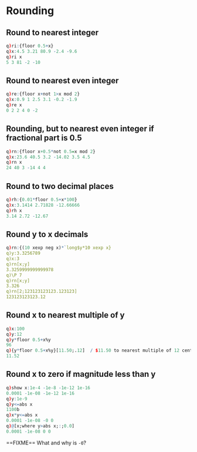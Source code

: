 # Rounding





## Round to nearest integer

```q
q)ri:{floor 0.5+x}
q)x:4.5 3.21 80.9 -2.4 -9.6
q)ri x
5 3 81 -2 -10
```


## Round to nearest even integer

```q
q)re:{floor x+not 1>x mod 2}
q)x:0.9 1 2.5 3.1 -0.2 -1.9
q)re x
0 2 2 4 0 -2
```


## Rounding, but to nearest even integer if fractional part is 0.5

```q
q)rn:{floor x+0.5*not 0.5=x mod 2}
q)x:23.6 40.5 3.2 -14.02 3.5 4.5
q)rn x
24 40 3 -14 4 4
```


## Round to two decimal places

```q
q)rh:{0.01*floor 0.5+x*100}
q)x:3.1414 2.71828 -12.66666
q)rh x
3.14 2.72 -12.67
```


## Round y to x decimals

```q
q)rn:{(10 xexp neg x)*`long$y*10 xexp x}
q)y:3.3256789
q)x:3
q)rn[x;y]
3.3259999999999978
q)\P 7
q)rn[x;y]
3.326
q)rn[2;123123123123.123123]
123123123123.12
```


## Round x to nearest multiple of y

```q
q)x:100
q)y:12
q)y*floor 0.5+x%y
96
q){y*floor 0.5+x%y}[11.50;.12]  / $11.50 to nearest multiple of 12 cents
11.52
```


## Round x to zero if magnitude less than y

```q
q)show x:1e-4 -1e-8 -1e-12 1e-16
0.0001 -1e-08 -1e-12 1e-16
q)y:1e-9
q)y<=abs x
1100b
q)x*y<=abs x
0.0001 -1e-08 -0 0
q)@[x;where y>abs x;:;0.0]
0.0001 -1e-08 0 0
```

==FIXME== What and why is `-0`?

